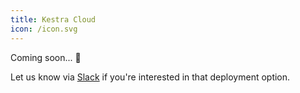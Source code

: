 ```yaml
---
title: Kestra Cloud
icon: /icon.svg
---
```


Coming soon... 🚀

Let us know via [Slack](https://kestra.io/slack) if you're interested in that deployment option.